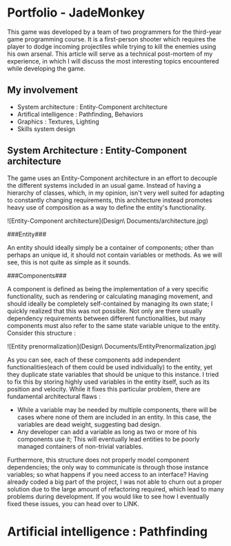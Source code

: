 Portfolio - JadeMonkey
==========

This game was developed by a team of two programmers for the third-year game programming course. It is a first-person
shooter which requires the player to dodge incoming projectiles while trying to kill the enemies using his own arsenal.
This article will serve as a technical post-mortem of my experience, in which I will discuss the most interesting
topics encountered while developing the game.

My involvement
---

- System architecture : Entity-Component architecture
- Artifical intelligence : Pathfinding, Behaviors
- Graphics : Textures, Lighting
- Skills system design

System Architecture : Entity-Component architecture
---

The game uses an Entity-Component architecture in an effort to decouple the different systems included in an usual game. 
Instead of having a hierarchy of classes, which, in my opinion, isn't very well suited 
for adapting to constantly changing requirements, this architecture instead promotes heavy use of composition as a way
to define the entity's functionality.

![Entity-Component architecture](Design\ Documents/architecture.jpg)

###Entity###

An entity should ideally simply be a container of components; other than perhaps an unique id, it should not contain 
variables or methods. As we will see, this is not quite as simple as it sounds.

###Components###

A component is defined as being the implementation of a very specific functionality, such as rendering or calculating
managing movement, and should ideally be completely self-contained by managing its own state; I quickly realized that 
this was not possible. Not only are there usually dependency requirements between different functionalities, but many 
components must also refer to the same state variable unique to the entity. Consider this structure :

![Entity prenormalization](Design\ Documents/EntityPrenormalization.jpg)

As you can see, each of these components add independent functionalities(each of them could be used individually)
to the entity, yet they duplicate state variables that should be unique to this instance. I tried to fix this by storing highly used variables in the entity itself, such as its
position and velocity. While it fixes this particular problem, there are fundamental architectural flaws :

- While a variable may be needed by multiple components, there will be cases where none of them are included in an 
entity. In this case, the variables are dead weight, suggesting bad design.
- Any developer can add a variable as long as two or more of his components use it; This will eventually lead entities
to be poorly managed containers of non-trivial variables.

Furthermore, this structure does not properly model component dependencies; the only way to communicate is 
through those instance variables; so what happens if you need access to an interface? Having already coded a big part
of the project, I was not able to churn out a proper solution due to the large amount of refactoring required, which 
lead to many problems during development. If you would like to see how I eventually fixed these issues, you can head over
to LINK.


Artificial intelligence : Pathfinding
====




  
